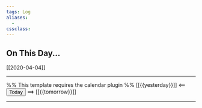 ```yaml
---
tags: Log
aliases: 
  - 
cssclass:
---
```


## On This Day...

[[2020-04-04]]

---
%% This template requires the calendar plugin %%
[[{{yesterday}}]] <== <button class="date_button_today">Today</button> ==> [[{{tomorrow}}]]

---
